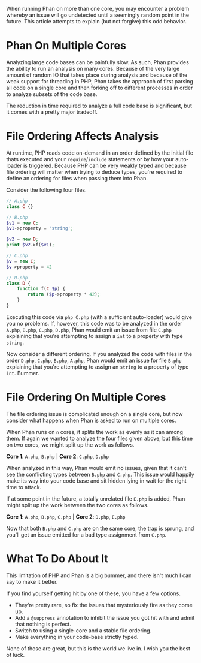 When running Phan on more than one core, you may encounter a problem whereby an issue will go undetected until a seemingly random point in the future. This article attempts to explain (but not forgive) this odd behavior.

# Phan On Multiple Cores

Analyzing large code bases can be painfully slow. As such, Phan provides the ability to run an analysis on many cores. Because of the very large amount of random IO that takes place during analysis and because of the weak support for threading in PHP, Phan takes the approach of first parsing all code on a single core and then forking off to different processes in order to analyze subsets of the code base.

The reduction in time required to analyze a full code base is significant, but it comes with a pretty major tradeoff.

# File Ordering Affects Analysis

At runtime, PHP reads code on-demand in an order defined by the initial file thats executed and your `require`/`include` statements or by how your auto-loader is triggered. Because PHP can be very weakly typed and because file ordering will matter when trying to deduce types, you're required to define an ordering for files when passing them into Phan.

Consider the following four files.

```php
// A.php
class C {}
```

```php
// B.php
$v1 = new C;
$v1->property = 'string';

$v2 = new D;
print $v2->f($v1);
```

```php
// C.php
$v = new C;
$v->property = 42
```

```php
// D.php
class D {
    function f(C $p) {
        return ($p->property * 42);
    }
}
```

Executing this code via `php C.php` (with a sufficient auto-loader) would give you no problems. If, however, this code was to be analyzed in the order `A.php`, `B.php`, `C.php`, `D.php`, Phan would emit an issue from file `C.php` explaining that you're attempting to assign a `int` to a property with type `string`.

Now consider a different ordering. If you analyzed the code with files in the order `D.php`, `C.php`, `B.php`, `A.php`, Phan would emit an issue for file `B.php` explaining that you're attempting to assign an `string` to a property of type `int`. Bummer.

# File Ordering On Multiple Cores

The file ordering issue is complicated enough on a single core, but now consider what happens when Phan is asked to run on multiple cores.

When Phan runs on `n` cores, it splits the work as evenly as it can among them. If again we wanted to analyze the four files given above, but this time on two cores, we might split up the work as follows.

**Core 1**: `A.php`, `B.php` | **Core 2**: `C.php`, `D.php`

When analyzed in this way, Phan would emit no issues, given that it can't see the conflicting types between `B.php` and `C.php`. This issue would happily make its way into your code base and sit hidden lying in wait for the right time to attack.

If at some point in the future, a totally unrelated file `E.php` is added, Phan might split up the work between the two cores as follows.

**Core 1**: `A.php`, `B.php`, `C.php` | **Core 2**: `D.php`, `E.php`

Now that both `B.php` and `C.php` are on the same core, the trap is sprung, and you'll get an issue emitted for a bad type assignment from `C.php`.

# What To Do About It

This limitation of PHP and Phan is a big bummer, and there isn't much I can say to make it better.

If you find yourself getting hit by one of these, you have a few options.

* They're pretty rare, so fix the issues that mysteriously fire as they come up.
* Add a `@suppress` annotation to inhibit the issue you got hit with and admit that nothing is perfect.
* Switch to using a single-core and a stable file ordering.
* Make everything in your code-base strictly typed.

None of those are great, but this is the world we live in. I wish you the best of luck.
